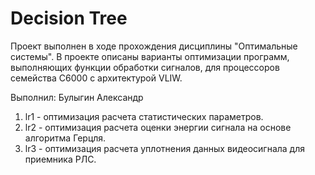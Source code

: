 # Decision Tree
Проект выполнен в ходе прохождения дисциплины "Оптимальные системы". В проекте описаны варианты оптимизации программ, выполняющих функции обработки сигналов, для процессоров семейства C6000 с архитектурой VLIW.

Выполнил: Булыгин Александр

1. lr1 - оптимизация расчета статистических параметров.
2. lr2 - оптимизация расчета оценки энергии сигнала на основе алгоритма Герцля.
3. lr3 - оптимизация расчета уплотнения данных видеосигнала для приемника РЛС.